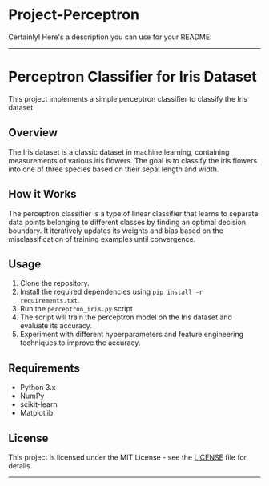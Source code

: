 # Project-Perceptron

Certainly! Here's a description you can use for your README:

---

# Perceptron Classifier for Iris Dataset

This project implements a simple perceptron classifier to classify the Iris dataset.

## Overview

The Iris dataset is a classic dataset in machine learning, containing measurements of various iris flowers. The goal is to classify the iris flowers into one of three species based on their sepal length and width.

## How it Works

The perceptron classifier is a type of linear classifier that learns to separate data points belonging to different classes by finding an optimal decision boundary. It iteratively updates its weights and bias based on the misclassification of training examples until convergence.

## Usage

1. Clone the repository.
2. Install the required dependencies using `pip install -r requirements.txt`.
3. Run the `perceptron_iris.py` script.
4. The script will train the perceptron model on the Iris dataset and evaluate its accuracy.
5. Experiment with different hyperparameters and feature engineering techniques to improve the accuracy.

## Requirements

- Python 3.x
- NumPy
- scikit-learn
- Matplotlib

## License

This project is licensed under the MIT License - see the [LICENSE](LICENSE) file for details.

---


